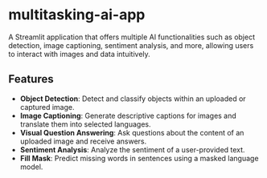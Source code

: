 # multitasking-ai-app
A Streamlit application that offers multiple AI functionalities such as object detection, image captioning, sentiment analysis, and more, allowing users to interact with images and data intuitively.

## Features

- **Object Detection**: Detect and classify objects within an uploaded or captured image.
- **Image Captioning**: Generate descriptive captions for images and translate them into selected languages.
- **Visual Question Answering**: Ask questions about the content of an uploaded image and receive answers.
- **Sentiment Analysis**: Analyze the sentiment of a user-provided text.
- **Fill Mask**: Predict missing words in sentences using a masked language model.
